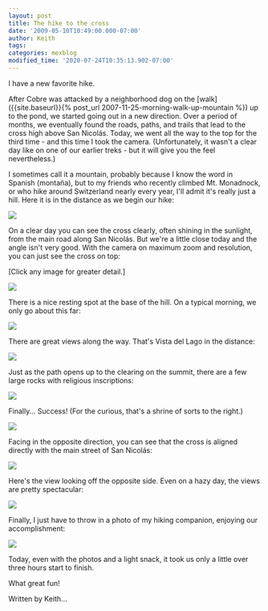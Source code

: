 ```yaml
---
layout: post
title: The hike to the cross
date: '2009-05-10T10:49:00.000-07:00'
author: Keith
tags:
categories: mexblog
modified_time: '2020-07-24T10:35:13.902-07:00'
---
```

I have a new favorite hike.



After Cobre was attacked by a neighborhood dog on the
[walk]({{site.baseurl}}{% post_url
2007-11-25-morning-walk-up-mountain
%})
up to the pond, we started going out in a new direction. Over a period
of months, we eventually found the roads, paths, and trails that lead to
the cross high above San Nicolás. Today, we went all the way to the top
for the third time - and this time I took the camera. (Unfortunately, it
wasn't a clear day like on one of our earlier treks - but it will give
you the feel nevertheless.)

I sometimes call it a mountain, probably because I know the word in
Spanish (montaña), but to my friends who recently climbed Mt. Monadnock,
or who hike around Switzerland nearly every year, I'll admit it's really
just a hill. Here it is in the distance as we begin our hike:

[![]({{site.baseurl}}/assets/images/IMG_6009.JPG)]({{site.baseurl}}/assets/images/IMG_6009.JPG)

On a clear day you can see the cross clearly, often shining in the
sunlight, from the main road along San Nicolás. But we're a little close
today and the angle isn't very good. With the camera on maximum zoom and
resolution, you can just see the cross on top:

\[Click any image for greater detail.\]

[![]({{site.baseurl}}/assets/images/IMG_6010C.JPG)]({{site.baseurl}}/assets/images/IMG_6010C.JPG)

There is a nice resting spot at the base of the hill. On a typical
morning, we only go about this far:

[![]({{site.baseurl}}/assets/images/IMG_6012.JPG)]({{site.baseurl}}/assets/images/IMG_6012.JPG)

There are great views along the way. That's Vista del Lago in the
distance:

[![]({{site.baseurl}}/assets/images/IMG_6015.JPG)]({{site.baseurl}}/assets/images/IMG_6015.JPG)

Just as the path opens up to the clearing on the summit, there are a few
large rocks with religious inscriptions:

[![]({{site.baseurl}}/assets/images/IMG_6018.JPG)]({{site.baseurl}}/assets/images/IMG_6018.JPG)

Finally... Success!
(For the curious, that's a shrine of sorts to the right.)

[![]({{site.baseurl}}/assets/images/IMG_6019.JPG)]({{site.baseurl}}/assets/images/IMG_6019.JPG)

Facing in the opposite direction, you can see that the cross is aligned
directly with the main street of San Nicolás:

[![]({{site.baseurl}}/assets/images/IMG_6020.JPG)]({{site.baseurl}}/assets/images/IMG_6020.JPG)

Here's the view looking off the opposite side. Even on a hazy day, the
views are pretty spectacular:

[![]({{site.baseurl}}/assets/images/IMG_6022.JPG)]({{site.baseurl}}/assets/images/IMG_6022.JPG)

Finally, I just have to throw in a photo of my hiking companion,
enjoying our accomplishment:

[![]({{site.baseurl}}/assets/images/IMG_6023.JPG)]({{site.baseurl}}/assets/images/IMG_6023.JPG)

Today, even with the photos and a light snack, it took us only a little
over three hours start to finish.

What great fun!

Written by Keith...
